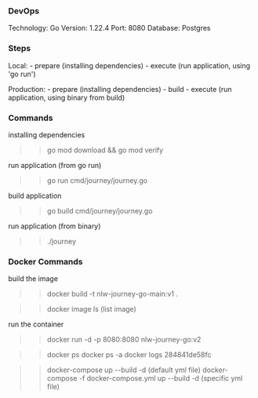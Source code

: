 ### DevOps

Technology: Go
Version: 1.22.4
Port: 8080
Database: Postgres

### Steps

Local:
    - prepare (installing dependencies)
    - execute (run application, using 'go run')

Production:
    - prepare (installing dependencies)
    - build
    - execute (run application, using binary from build)

### Commands

installing dependencies
>> go mod download && go mod verify

run application (from go run)
>> go run cmd/journey/journey.go

build application
>> go build cmd/journey/journey.go

run application (from binary)
>> ./journey

### Docker Commands

build the image
>> docker build -t nlw-journey-go-main:v1 .

>> docker image ls (list image)

run the container
>> docker run -d -p 8080:8080 nlw-journey-go:v2

>> docker ps
>> docker ps -a
>> docker logs 284841de58fc

>> docker-compose up --build -d (default yml file)
>> docker-compose -f docker-compose.yml up --build -d (specific yml file)
